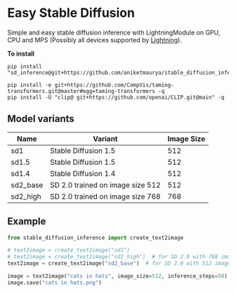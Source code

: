 # Easy Stable Diffusion

Simple and easy stable diffusion inference with LightningModule on GPU, CPU and MPS (Possibly all devices supported by [Lightning](https://lightning.ai)).

**To install**

```
pip install "sd_inference@git+https://github.com/aniketmaurya/stable_diffusion_inference@main"

pip install -e git+https://github.com/CompVis/taming-transformers.git@master#egg=taming-transformers -q
pip install -U "clip@ git+https://github.com/openai/CLIP.git@main" -q
```

## Model variants

| Name     | Variant                          | Image Size |
|----------|----------------------------------|------------|
| sd1      | Stable Diffusion 1.5             | 512        |
| sd1.5    | Stable Diffusion 1.5             | 512        |
| sd1.4    | Stable Diffusion 1.4             | 512        |
| sd2_base | SD 2.0 trained on image size 512 | 512        |
| sd2_high | SD 2.0 trained on image size 768 | 768        |


## Example

```python
from stable_diffusion_inference import create_text2image

# text2image = create_text2image("sd1")
# text2image = create_text2image("sd2_high")  # for SD 2.0 with 768 image size
text2image = create_text2image("sd2_base")  # for SD 2.0 with 512 image size

image = text2image("cats in hats", image_size=512, inference_steps=50)
image.save("cats in hats.png")
```
